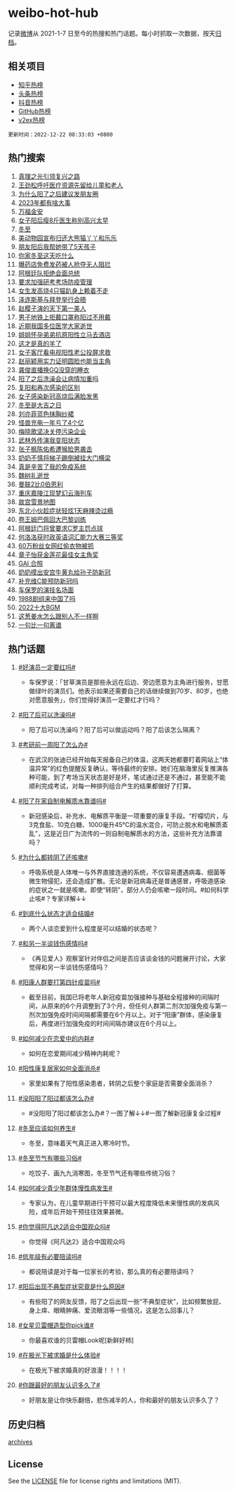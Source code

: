 # weibo-hot-hub

记录[微博](https://www.weibo.com)从 2021-1-7 日至今的热搜和热门话题。每小时抓取一次数据，按天[归档](archives)。

## 相关项目

- [知乎热榜](https://github.com/lonnyzhang423/zhihu-hot-hub)
- [头条热榜](https://github.com/lonnyzhang423/toutiao-hot-hub)
- [抖音热榜](https://github.com/lonnyzhang423/douyin-hot-hub)
- [GitHub热榜](https://github.com/lonnyzhang423/github-hot-hub)
- [v2ex热榜](https://github.com/lonnyzhang423/v2ex-hot-hub)


`更新时间：2022-12-22 08:33:03 +0800`

## 热门搜索

1. [真理之光引领复兴之路](https://m.weibo.cn/search?containerid=100103type%3D1%26t%3D10%26q%3D%23%E7%9C%9F%E7%90%86%E4%B9%8B%E5%85%89%E5%BC%95%E9%A2%86%E5%A4%8D%E5%85%B4%E4%B9%8B%E8%B7%AF%23&stream_entry_id=51&isnewpage=1&extparam=seat%3D1%26c_type%3D51%26pos%3D0%26filter_type%3Drealtimehot%26cate%3D10103%26dgr%3D0%26display_time%3D1671669182%26pre_seqid%3D1671669181988021196117&luicode=10000011&lfid=106003type%253D25%2526t%253D3%2526disable_hot%253D1%2526filter_type%253Drealtimehot)
1. [王劲松呼吁医疗资源先留给儿童和老人](https://m.weibo.cn/search?containerid=100103type%3D1%26t%3D10%26q%3D%23%E7%8E%8B%E5%8A%B2%E6%9D%BE%E5%91%BC%E5%90%81%E5%8C%BB%E7%96%97%E8%B5%84%E6%BA%90%E5%85%88%E7%95%99%E7%BB%99%E5%84%BF%E7%AB%A5%E5%92%8C%E8%80%81%E4%BA%BA%23&stream_entry_id=31&isnewpage=1&extparam=seat%3D1%26filter_type%3Drealtimehot%26pos%3D0%26band_rank%3D1%26q%3D%2523%25E7%258E%258B%25E5%258A%25B2%25E6%259D%25BE%25E5%2591%25BC%25E5%2590%2581%25E5%258C%25BB%25E7%2596%2597%25E8%25B5%2584%25E6%25BA%2590%25E5%2585%2588%25E7%2595%2599%25E7%25BB%2599%25E5%2584%25BF%25E7%25AB%25A5%25E5%2592%258C%25E8%2580%2581%25E4%25BA%25BA%2523%26dgr%3D0%26stream_entry_id%3D31%26c_type%3D31%26realpos%3D1%26cate%3D5001%26lcate%3D5001%26flag%3D1%26display_time%3D1671669182%26pre_seqid%3D1671669181988021196117&luicode=10000011&lfid=106003type%253D25%2526t%253D3%2526disable_hot%253D1%2526filter_type%253Drealtimehot)
1. [为什么阳了之后建议发朋友圈](https://m.weibo.cn/search?containerid=100103type%3D1%26t%3D10%26q%3D%23%E4%B8%BA%E4%BB%80%E4%B9%88%E9%98%B3%E4%BA%86%E4%B9%8B%E5%90%8E%E5%BB%BA%E8%AE%AE%E5%8F%91%E6%9C%8B%E5%8F%8B%E5%9C%88%23&stream_entry_id=31&isnewpage=1&extparam=seat%3D1%26filter_type%3Drealtimehot%26pos%3D1%26band_rank%3D2%26q%3D%2523%25E4%25B8%25BA%25E4%25BB%2580%25E4%25B9%2588%25E9%2598%25B3%25E4%25BA%2586%25E4%25B9%258B%25E5%2590%258E%25E5%25BB%25BA%25E8%25AE%25AE%25E5%258F%2591%25E6%259C%258B%25E5%258F%258B%25E5%259C%2588%2523%26dgr%3D0%26stream_entry_id%3D31%26c_type%3D31%26realpos%3D2%26cate%3D5001%26lcate%3D5001%26flag%3D1%26display_time%3D1671669182%26pre_seqid%3D1671669181988021196117&luicode=10000011&lfid=106003type%253D25%2526t%253D3%2526disable_hot%253D1%2526filter_type%253Drealtimehot)
1. [2023年都有啥大事](https://m.weibo.cn/search?containerid=100103type%3D1%26t%3D10%26q%3D%232023%E5%B9%B4%E9%83%BD%E6%9C%89%E5%95%A5%E5%A4%A7%E4%BA%8B%23&stream_entry_id=31&isnewpage=1&extparam=seat%3D1%26filter_type%3Drealtimehot%26pos%3D2%26band_rank%3D3%26q%3D%25232023%25E5%25B9%25B4%25E9%2583%25BD%25E6%259C%2589%25E5%2595%25A5%25E5%25A4%25A7%25E4%25BA%258B%2523%26dgr%3D0%26stream_entry_id%3D31%26c_type%3D31%26realpos%3D3%26cate%3D5001%26lcate%3D5001%26flag%3D0%26display_time%3D1671669182%26pre_seqid%3D1671669181988021196117&luicode=10000011&lfid=106003type%253D25%2526t%253D3%2526disable_hot%253D1%2526filter_type%253Drealtimehot)
1. [万福金安](https://m.weibo.cn/search?containerid=100103type%3D1%26t%3D10%26q%3D%23%E4%B8%87%E7%A6%8F%E9%87%91%E5%AE%89%23&stream_entry_id=31&isnewpage=1&extparam=seat%3D1%26topic_ad%3D1%26adid%3D175668%26filter_type%3Drealtimehot%26pos%3D3%26band_rank%3D4%26q%3D%2523%25E4%25B8%2587%25E7%25A6%258F%25E9%2587%2591%25E5%25AE%2589%2523%26dgr%3D0%26stream_entry_id%3D31%26c_type%3D31%26cate%3D5001%26lcate%3D5001%26display_time%3D1671669182%26pre_seqid%3D1671669181988021196117&luicode=10000011&lfid=106003type%253D25%2526t%253D3%2526disable_hot%253D1%2526filter_type%253Drealtimehot)
1. [女子阳后瘦8斤医生称别高兴太早](https://m.weibo.cn/search?containerid=100103type%3D1%26t%3D10%26q%3D%23%E5%A5%B3%E5%AD%90%E9%98%B3%E5%90%8E%E7%98%A68%E6%96%A4%E5%8C%BB%E7%94%9F%E7%A7%B0%E5%88%AB%E9%AB%98%E5%85%B4%E5%A4%AA%E6%97%A9%23&stream_entry_id=31&isnewpage=1&extparam=seat%3D1%26filter_type%3Drealtimehot%26pos%3D4%26band_rank%3D4%26q%3D%2523%25E5%25A5%25B3%25E5%25AD%2590%25E9%2598%25B3%25E5%2590%258E%25E7%2598%25A68%25E6%2596%25A4%25E5%258C%25BB%25E7%2594%259F%25E7%25A7%25B0%25E5%2588%25AB%25E9%25AB%2598%25E5%2585%25B4%25E5%25A4%25AA%25E6%2597%25A9%2523%26dgr%3D0%26stream_entry_id%3D31%26c_type%3D31%26realpos%3D4%26cate%3D5001%26lcate%3D5001%26flag%3D0%26display_time%3D1671669182%26pre_seqid%3D1671669181988021196117&luicode=10000011&lfid=106003type%253D25%2526t%253D3%2526disable_hot%253D1%2526filter_type%253Drealtimehot)
1. [冬至](https://m.weibo.cn/search?containerid=100103type%3D1%26t%3D10%26q%3D%E5%86%AC%E8%87%B3&stream_entry_id=31&isnewpage=1&extparam=seat%3D1%26filter_type%3Drealtimehot%26pos%3D5%26band_rank%3D5%26q%3D%25E5%2586%25AC%25E8%2587%25B3%26dgr%3D0%26stream_entry_id%3D31%26c_type%3D31%26realpos%3D5%26cate%3D5001%26lcate%3D5001%26flag%3D1%26display_time%3D1671669182%26pre_seqid%3D1671669181988021196117&luicode=10000011&lfid=106003type%253D25%2526t%253D3%2526disable_hot%253D1%2526filter_type%253Drealtimehot)
1. [美动物园宣布归还大熊猫丫丫和乐乐](https://m.weibo.cn/search?containerid=100103type%3D1%26t%3D10%26q%3D%23%E7%BE%8E%E5%8A%A8%E7%89%A9%E5%9B%AD%E5%AE%A3%E5%B8%83%E5%BD%92%E8%BF%98%E5%A4%A7%E7%86%8A%E7%8C%AB%E4%B8%AB%E4%B8%AB%E5%92%8C%E4%B9%90%E4%B9%90%23&stream_entry_id=31&isnewpage=1&extparam=seat%3D1%26filter_type%3Drealtimehot%26pos%3D6%26band_rank%3D6%26q%3D%2523%25E7%25BE%258E%25E5%258A%25A8%25E7%2589%25A9%25E5%259B%25AD%25E5%25AE%25A3%25E5%25B8%2583%25E5%25BD%2592%25E8%25BF%2598%25E5%25A4%25A7%25E7%2586%258A%25E7%258C%25AB%25E4%25B8%25AB%25E4%25B8%25AB%25E5%2592%258C%25E4%25B9%2590%25E4%25B9%2590%2523%26dgr%3D0%26stream_entry_id%3D31%26c_type%3D31%26realpos%3D6%26cate%3D5001%26lcate%3D5001%26flag%3D1%26display_time%3D1671669182%26pre_seqid%3D1671669181988021196117&luicode=10000011&lfid=106003type%253D25%2526t%253D3%2526disable_hot%253D1%2526filter_type%253Drealtimehot)
1. [朋友阳后我帮她带了5天孩子](https://m.weibo.cn/search?containerid=100103type%3D1%26t%3D10%26q%3D%23%E6%9C%8B%E5%8F%8B%E9%98%B3%E5%90%8E%E6%88%91%E5%B8%AE%E5%A5%B9%E5%B8%A6%E4%BA%865%E5%A4%A9%E5%AD%A9%E5%AD%90%23&stream_entry_id=31&isnewpage=1&extparam=seat%3D1%26filter_type%3Drealtimehot%26pos%3D7%26band_rank%3D7%26q%3D%2523%25E6%259C%258B%25E5%258F%258B%25E9%2598%25B3%25E5%2590%258E%25E6%2588%2591%25E5%25B8%25AE%25E5%25A5%25B9%25E5%25B8%25A6%25E4%25BA%25865%25E5%25A4%25A9%25E5%25AD%25A9%25E5%25AD%2590%2523%26dgr%3D0%26stream_entry_id%3D31%26c_type%3D31%26realpos%3D7%26cate%3D5001%26lcate%3D5001%26flag%3D1%26display_time%3D1671669182%26pre_seqid%3D1671669181988021196117&luicode=10000011&lfid=106003type%253D25%2526t%253D3%2526disable_hot%253D1%2526filter_type%253Drealtimehot)
1. [你家冬至这天吃什么](https://m.weibo.cn/search?containerid=100103type%3D1%26t%3D10%26q%3D%23%E4%BD%A0%E5%AE%B6%E5%86%AC%E8%87%B3%E8%BF%99%E5%A4%A9%E5%90%83%E4%BB%80%E4%B9%88%23&stream_entry_id=31&isnewpage=1&extparam=seat%3D1%26filter_type%3Drealtimehot%26pos%3D8%26band_rank%3D8%26q%3D%2523%25E4%25BD%25A0%25E5%25AE%25B6%25E5%2586%25AC%25E8%2587%25B3%25E8%25BF%2599%25E5%25A4%25A9%25E5%2590%2583%25E4%25BB%2580%25E4%25B9%2588%2523%26dgr%3D0%26stream_entry_id%3D31%26c_type%3D31%26realpos%3D8%26cate%3D5001%26lcate%3D5001%26flag%3D1%26display_time%3D1671669182%26pre_seqid%3D1671669181988021196117&luicode=10000011&lfid=106003type%253D25%2526t%253D3%2526disable_hot%253D1%2526filter_type%253Drealtimehot)
1. [曝药店免费发药被人抢夺无人阻拦](https://m.weibo.cn/search?containerid=100103type%3D1%26t%3D10%26q%3D%23%E6%9B%9D%E8%8D%AF%E5%BA%97%E5%85%8D%E8%B4%B9%E5%8F%91%E8%8D%AF%E8%A2%AB%E4%BA%BA%E6%8A%A2%E5%A4%BA%E6%97%A0%E4%BA%BA%E9%98%BB%E6%8B%A6%23&stream_entry_id=31&isnewpage=1&extparam=seat%3D1%26filter_type%3Drealtimehot%26pos%3D9%26band_rank%3D9%26q%3D%2523%25E6%259B%259D%25E8%258D%25AF%25E5%25BA%2597%25E5%2585%258D%25E8%25B4%25B9%25E5%258F%2591%25E8%258D%25AF%25E8%25A2%25AB%25E4%25BA%25BA%25E6%258A%25A2%25E5%25A4%25BA%25E6%2597%25A0%25E4%25BA%25BA%25E9%2598%25BB%25E6%258B%25A6%2523%26dgr%3D0%26stream_entry_id%3D31%26c_type%3D31%26realpos%3D9%26cate%3D5001%26lcate%3D5001%26flag%3D0%26display_time%3D1671669182%26pre_seqid%3D1671669181988021196117&luicode=10000011&lfid=106003type%253D25%2526t%253D3%2526disable_hot%253D1%2526filter_type%253Drealtimehot)
1. [阿根廷队拒绝会面总统](https://m.weibo.cn/search?containerid=100103type%3D1%26t%3D10%26q%3D%23%E9%98%BF%E6%A0%B9%E5%BB%B7%E9%98%9F%E6%8B%92%E7%BB%9D%E4%BC%9A%E9%9D%A2%E6%80%BB%E7%BB%9F%23&stream_entry_id=31&isnewpage=1&extparam=seat%3D1%26filter_type%3Drealtimehot%26pos%3D10%26band_rank%3D10%26q%3D%2523%25E9%2598%25BF%25E6%25A0%25B9%25E5%25BB%25B7%25E9%2598%259F%25E6%258B%2592%25E7%25BB%259D%25E4%25BC%259A%25E9%259D%25A2%25E6%2580%25BB%25E7%25BB%259F%2523%26dgr%3D0%26stream_entry_id%3D31%26c_type%3D31%26realpos%3D10%26cate%3D5001%26lcate%3D5001%26flag%3D0%26display_time%3D1671669182%26pre_seqid%3D1671669181988021196117&luicode=10000011&lfid=106003type%253D25%2526t%253D3%2526disable_hot%253D1%2526filter_type%253Drealtimehot)
1. [要求加强研考考场防疫管理](https://m.weibo.cn/search?containerid=100103type%3D1%26t%3D10%26q%3D%23%E8%A6%81%E6%B1%82%E5%8A%A0%E5%BC%BA%E7%A0%94%E8%80%83%E8%80%83%E5%9C%BA%E9%98%B2%E7%96%AB%E7%AE%A1%E7%90%86%23&stream_entry_id=31&isnewpage=1&extparam=seat%3D1%26filter_type%3Drealtimehot%26pos%3D11%26band_rank%3D11%26q%3D%2523%25E8%25A6%2581%25E6%25B1%2582%25E5%258A%25A0%25E5%25BC%25BA%25E7%25A0%2594%25E8%2580%2583%25E8%2580%2583%25E5%259C%25BA%25E9%2598%25B2%25E7%2596%25AB%25E7%25AE%25A1%25E7%2590%2586%2523%26dgr%3D0%26stream_entry_id%3D31%26c_type%3D31%26realpos%3D11%26cate%3D5001%26lcate%3D5001%26flag%3D1%26display_time%3D1671669182%26pre_seqid%3D1671669181988021196117&luicode=10000011&lfid=106003type%253D25%2526t%253D3%2526disable_hot%253D1%2526filter_type%253Drealtimehot)
1. [女生发高烧4只猫趴身上赖着不走](https://m.weibo.cn/search?containerid=100103type%3D1%26t%3D10%26q%3D%23%E5%A5%B3%E7%94%9F%E5%8F%91%E9%AB%98%E7%83%A74%E5%8F%AA%E7%8C%AB%E8%B6%B4%E8%BA%AB%E4%B8%8A%E8%B5%96%E7%9D%80%E4%B8%8D%E8%B5%B0%23&stream_entry_id=31&isnewpage=1&extparam=seat%3D1%26filter_type%3Drealtimehot%26pos%3D12%26band_rank%3D12%26q%3D%2523%25E5%25A5%25B3%25E7%2594%259F%25E5%258F%2591%25E9%25AB%2598%25E7%2583%25A74%25E5%258F%25AA%25E7%258C%25AB%25E8%25B6%25B4%25E8%25BA%25AB%25E4%25B8%258A%25E8%25B5%2596%25E7%259D%2580%25E4%25B8%258D%25E8%25B5%25B0%2523%26dgr%3D0%26stream_entry_id%3D31%26c_type%3D31%26realpos%3D12%26cate%3D5001%26lcate%3D5001%26flag%3D0%26display_time%3D1671669182%26pre_seqid%3D1671669181988021196117&luicode=10000011&lfid=106003type%253D25%2526t%253D3%2526disable_hot%253D1%2526filter_type%253Drealtimehot)
1. [泽连斯基与拜登举行会晤](https://m.weibo.cn/search?containerid=100103type%3D1%26t%3D10%26q%3D%23%E6%B3%BD%E8%BF%9E%E6%96%AF%E5%9F%BA%E4%B8%8E%E6%8B%9C%E7%99%BB%E4%B8%BE%E8%A1%8C%E4%BC%9A%E6%99%A4%23&stream_entry_id=31&isnewpage=1&extparam=seat%3D1%26filter_type%3Drealtimehot%26pos%3D13%26band_rank%3D13%26q%3D%2523%25E6%25B3%25BD%25E8%25BF%259E%25E6%2596%25AF%25E5%259F%25BA%25E4%25B8%258E%25E6%258B%259C%25E7%2599%25BB%25E4%25B8%25BE%25E8%25A1%258C%25E4%25BC%259A%25E6%2599%25A4%2523%26dgr%3D0%26stream_entry_id%3D31%26c_type%3D31%26realpos%3D13%26cate%3D5001%26lcate%3D5001%26flag%3D1%26display_time%3D1671669182%26pre_seqid%3D1671669181988021196117&luicode=10000011&lfid=106003type%253D25%2526t%253D3%2526disable_hot%253D1%2526filter_type%253Drealtimehot)
1. [赵樱子演的天下第一美人](https://m.weibo.cn/search?containerid=100103type%3D1%26t%3D10%26q%3D%23%E8%B5%B5%E6%A8%B1%E5%AD%90%E6%BC%94%E7%9A%84%E5%A4%A9%E4%B8%8B%E7%AC%AC%E4%B8%80%E7%BE%8E%E4%BA%BA%23&stream_entry_id=31&isnewpage=1&extparam=seat%3D1%26filter_type%3Drealtimehot%26pos%3D14%26band_rank%3D14%26q%3D%2523%25E8%25B5%25B5%25E6%25A8%25B1%25E5%25AD%2590%25E6%25BC%2594%25E7%259A%2584%25E5%25A4%25A9%25E4%25B8%258B%25E7%25AC%25AC%25E4%25B8%2580%25E7%25BE%258E%25E4%25BA%25BA%2523%26dgr%3D0%26stream_entry_id%3D31%26c_type%3D31%26realpos%3D14%26cate%3D5001%26lcate%3D5001%26flag%3D0%26display_time%3D1671669182%26pre_seqid%3D1671669181988021196117&luicode=10000011&lfid=106003type%253D25%2526t%253D3%2526disable_hot%253D1%2526filter_type%253Drealtimehot)
1. [男子地铁上拒戴口罩称阳过不用戴](https://m.weibo.cn/search?containerid=100103type%3D1%26t%3D10%26q%3D%23%E7%94%B7%E5%AD%90%E5%9C%B0%E9%93%81%E4%B8%8A%E6%8B%92%E6%88%B4%E5%8F%A3%E7%BD%A9%E7%A7%B0%E9%98%B3%E8%BF%87%E4%B8%8D%E7%94%A8%E6%88%B4%23&stream_entry_id=31&isnewpage=1&extparam=seat%3D1%26filter_type%3Drealtimehot%26pos%3D15%26band_rank%3D15%26q%3D%2523%25E7%2594%25B7%25E5%25AD%2590%25E5%259C%25B0%25E9%2593%2581%25E4%25B8%258A%25E6%258B%2592%25E6%2588%25B4%25E5%258F%25A3%25E7%25BD%25A9%25E7%25A7%25B0%25E9%2598%25B3%25E8%25BF%2587%25E4%25B8%258D%25E7%2594%25A8%25E6%2588%25B4%2523%26dgr%3D0%26stream_entry_id%3D31%26c_type%3D31%26realpos%3D15%26cate%3D5001%26lcate%3D5001%26flag%3D1%26display_time%3D1671669182%26pre_seqid%3D1671669181988021196117&luicode=10000011&lfid=106003type%253D25%2526t%253D3%2526disable_hot%253D1%2526filter_type%253Drealtimehot)
1. [近期我国多位医学大家逝世](https://m.weibo.cn/search?containerid=100103type%3D1%26t%3D10%26q%3D%23%E8%BF%91%E6%9C%9F%E6%88%91%E5%9B%BD%E5%A4%9A%E4%BD%8D%E5%8C%BB%E5%AD%A6%E5%A4%A7%E5%AE%B6%E9%80%9D%E4%B8%96%23&stream_entry_id=31&isnewpage=1&extparam=seat%3D1%26filter_type%3Drealtimehot%26pos%3D16%26band_rank%3D16%26q%3D%2523%25E8%25BF%2591%25E6%259C%259F%25E6%2588%2591%25E5%259B%25BD%25E5%25A4%259A%25E4%25BD%258D%25E5%258C%25BB%25E5%25AD%25A6%25E5%25A4%25A7%25E5%25AE%25B6%25E9%2580%259D%25E4%25B8%2596%2523%26dgr%3D0%26stream_entry_id%3D31%26c_type%3D31%26realpos%3D16%26cate%3D5001%26lcate%3D5001%26flag%3D0%26display_time%3D1671669182%26pre_seqid%3D1671669181988021196117&luicode=10000011&lfid=106003type%253D25%2526t%253D3%2526disable_hot%253D1%2526filter_type%253Drealtimehot)
1. [姐姐怀孕弟弟抗原阳性立马去酒店](https://m.weibo.cn/search?containerid=100103type%3D1%26t%3D10%26q%3D%23%E5%A7%90%E5%A7%90%E6%80%80%E5%AD%95%E5%BC%9F%E5%BC%9F%E6%8A%97%E5%8E%9F%E9%98%B3%E6%80%A7%E7%AB%8B%E9%A9%AC%E5%8E%BB%E9%85%92%E5%BA%97%23&stream_entry_id=31&isnewpage=1&extparam=seat%3D1%26filter_type%3Drealtimehot%26pos%3D17%26band_rank%3D17%26q%3D%2523%25E5%25A7%2590%25E5%25A7%2590%25E6%2580%2580%25E5%25AD%2595%25E5%25BC%259F%25E5%25BC%259F%25E6%258A%2597%25E5%258E%259F%25E9%2598%25B3%25E6%2580%25A7%25E7%25AB%258B%25E9%25A9%25AC%25E5%258E%25BB%25E9%2585%2592%25E5%25BA%2597%2523%26dgr%3D0%26stream_entry_id%3D31%26c_type%3D31%26realpos%3D17%26cate%3D5001%26lcate%3D5001%26flag%3D2%26display_time%3D1671669182%26pre_seqid%3D1671669181988021196117&luicode=10000011&lfid=106003type%253D25%2526t%253D3%2526disable_hot%253D1%2526filter_type%253Drealtimehot)
1. [这才是真的羊了](https://m.weibo.cn/search?containerid=100103type%3D1%26t%3D10%26q%3D%23%E8%BF%99%E6%89%8D%E6%98%AF%E7%9C%9F%E7%9A%84%E7%BE%8A%E4%BA%86%23&stream_entry_id=31&isnewpage=1&extparam=seat%3D1%26filter_type%3Drealtimehot%26pos%3D18%26band_rank%3D18%26q%3D%2523%25E8%25BF%2599%25E6%2589%258D%25E6%2598%25AF%25E7%259C%259F%25E7%259A%2584%25E7%25BE%258A%25E4%25BA%2586%2523%26dgr%3D0%26stream_entry_id%3D31%26c_type%3D31%26realpos%3D18%26cate%3D5001%26lcate%3D5001%26flag%3D2%26display_time%3D1671669182%26pre_seqid%3D1671669181988021196117&luicode=10000011&lfid=106003type%253D25%2526t%253D3%2526disable_hot%253D1%2526filter_type%253Drealtimehot)
1. [女子客厅看电视阳性老公投屏求救](https://m.weibo.cn/search?containerid=100103type%3D1%26t%3D10%26q%3D%23%E5%A5%B3%E5%AD%90%E5%AE%A2%E5%8E%85%E7%9C%8B%E7%94%B5%E8%A7%86%E9%98%B3%E6%80%A7%E8%80%81%E5%85%AC%E6%8A%95%E5%B1%8F%E6%B1%82%E6%95%91%23&stream_entry_id=31&isnewpage=1&extparam=seat%3D1%26filter_type%3Drealtimehot%26pos%3D19%26band_rank%3D19%26q%3D%2523%25E5%25A5%25B3%25E5%25AD%2590%25E5%25AE%25A2%25E5%258E%2585%25E7%259C%258B%25E7%2594%25B5%25E8%25A7%2586%25E9%2598%25B3%25E6%2580%25A7%25E8%2580%2581%25E5%2585%25AC%25E6%258A%2595%25E5%25B1%258F%25E6%25B1%2582%25E6%2595%2591%2523%26dgr%3D0%26stream_entry_id%3D31%26c_type%3D31%26realpos%3D19%26cate%3D5001%26lcate%3D5001%26flag%3D0%26display_time%3D1671669182%26pre_seqid%3D1671669181988021196117&luicode=10000011&lfid=106003type%253D25%2526t%253D3%2526disable_hot%253D1%2526filter_type%253Drealtimehot)
1. [赵丽颖用实力证明圆脸也能当主角](https://m.weibo.cn/search?containerid=100103type%3D1%26t%3D10%26q%3D%23%E8%B5%B5%E4%B8%BD%E9%A2%96%E7%94%A8%E5%AE%9E%E5%8A%9B%E8%AF%81%E6%98%8E%E5%9C%86%E8%84%B8%E4%B9%9F%E8%83%BD%E5%BD%93%E4%B8%BB%E8%A7%92%23&stream_entry_id=31&isnewpage=1&extparam=seat%3D1%26filter_type%3Drealtimehot%26pos%3D20%26band_rank%3D20%26q%3D%2523%25E8%25B5%25B5%25E4%25B8%25BD%25E9%25A2%2596%25E7%2594%25A8%25E5%25AE%259E%25E5%258A%259B%25E8%25AF%2581%25E6%2598%258E%25E5%259C%2586%25E8%2584%25B8%25E4%25B9%259F%25E8%2583%25BD%25E5%25BD%2593%25E4%25B8%25BB%25E8%25A7%2592%2523%26dgr%3D0%26stream_entry_id%3D31%26c_type%3D31%26realpos%3D20%26cate%3D5001%26lcate%3D5001%26flag%3D0%26display_time%3D1671669182%26pre_seqid%3D1671669181988021196117&luicode=10000011&lfid=106003type%253D25%2526t%253D3%2526disable_hot%253D1%2526filter_type%253Drealtimehot)
1. [龚俊直播换GQ没穿的睡衣](https://m.weibo.cn/search?containerid=100103type%3D1%26t%3D10%26q%3D%23%E9%BE%9A%E4%BF%8A%E7%9B%B4%E6%92%AD%E6%8D%A2GQ%E6%B2%A1%E7%A9%BF%E7%9A%84%E7%9D%A1%E8%A1%A3%23&stream_entry_id=31&isnewpage=1&extparam=seat%3D1%26filter_type%3Drealtimehot%26pos%3D21%26band_rank%3D21%26q%3D%2523%25E9%25BE%259A%25E4%25BF%258A%25E7%259B%25B4%25E6%2592%25AD%25E6%258D%25A2GQ%25E6%25B2%25A1%25E7%25A9%25BF%25E7%259A%2584%25E7%259D%25A1%25E8%25A1%25A3%2523%26dgr%3D0%26stream_entry_id%3D31%26c_type%3D31%26realpos%3D21%26cate%3D5001%26lcate%3D5001%26flag%3D0%26display_time%3D1671669182%26pre_seqid%3D1671669181988021196117&luicode=10000011&lfid=106003type%253D25%2526t%253D3%2526disable_hot%253D1%2526filter_type%253Drealtimehot)
1. [阳了之后洗澡会让病情加重吗](https://m.weibo.cn/search?containerid=100103type%3D1%26t%3D10%26q%3D%23%E9%98%B3%E4%BA%86%E4%B9%8B%E5%90%8E%E6%B4%97%E6%BE%A1%E4%BC%9A%E8%AE%A9%E7%97%85%E6%83%85%E5%8A%A0%E9%87%8D%E5%90%97%23&stream_entry_id=31&isnewpage=1&extparam=seat%3D1%26filter_type%3Drealtimehot%26pos%3D22%26band_rank%3D22%26q%3D%2523%25E9%2598%25B3%25E4%25BA%2586%25E4%25B9%258B%25E5%2590%258E%25E6%25B4%2597%25E6%25BE%25A1%25E4%25BC%259A%25E8%25AE%25A9%25E7%2597%2585%25E6%2583%2585%25E5%258A%25A0%25E9%2587%258D%25E5%2590%2597%2523%26dgr%3D0%26stream_entry_id%3D31%26c_type%3D31%26realpos%3D22%26cate%3D5001%26lcate%3D5001%26flag%3D0%26display_time%3D1671669182%26pre_seqid%3D1671669181988021196117&luicode=10000011&lfid=106003type%253D25%2526t%253D3%2526disable_hot%253D1%2526filter_type%253Drealtimehot)
1. [复阳和再次感染的区别](https://m.weibo.cn/search?containerid=100103type%3D1%26t%3D10%26q%3D%23%E5%A4%8D%E9%98%B3%E5%92%8C%E5%86%8D%E6%AC%A1%E6%84%9F%E6%9F%93%E7%9A%84%E5%8C%BA%E5%88%AB%23&stream_entry_id=31&isnewpage=1&extparam=seat%3D1%26filter_type%3Drealtimehot%26pos%3D23%26band_rank%3D23%26q%3D%2523%25E5%25A4%258D%25E9%2598%25B3%25E5%2592%258C%25E5%2586%258D%25E6%25AC%25A1%25E6%2584%259F%25E6%259F%2593%25E7%259A%2584%25E5%258C%25BA%25E5%2588%25AB%2523%26dgr%3D0%26stream_entry_id%3D31%26c_type%3D31%26realpos%3D23%26cate%3D5001%26lcate%3D5001%26flag%3D0%26display_time%3D1671669182%26pre_seqid%3D1671669181988021196117&luicode=10000011&lfid=106003type%253D25%2526t%253D3%2526disable_hot%253D1%2526filter_type%253Drealtimehot)
1. [女子感染新冠高烧后满脸发黑](https://m.weibo.cn/search?containerid=100103type%3D1%26t%3D10%26q%3D%23%E5%A5%B3%E5%AD%90%E6%84%9F%E6%9F%93%E6%96%B0%E5%86%A0%E9%AB%98%E7%83%A7%E5%90%8E%E6%BB%A1%E8%84%B8%E5%8F%91%E9%BB%91%23&stream_entry_id=31&isnewpage=1&extparam=seat%3D1%26filter_type%3Drealtimehot%26pos%3D24%26band_rank%3D24%26q%3D%2523%25E5%25A5%25B3%25E5%25AD%2590%25E6%2584%259F%25E6%259F%2593%25E6%2596%25B0%25E5%2586%25A0%25E9%25AB%2598%25E7%2583%25A7%25E5%2590%258E%25E6%25BB%25A1%25E8%2584%25B8%25E5%258F%2591%25E9%25BB%2591%2523%26dgr%3D0%26stream_entry_id%3D31%26c_type%3D31%26realpos%3D24%26cate%3D5001%26lcate%3D5001%26flag%3D2%26display_time%3D1671669182%26pre_seqid%3D1671669181988021196117&luicode=10000011&lfid=106003type%253D25%2526t%253D3%2526disable_hot%253D1%2526filter_type%253Drealtimehot)
1. [冬至是大吉之日](https://m.weibo.cn/search?containerid=100103type%3D1%26t%3D10%26q%3D%23%E5%86%AC%E8%87%B3%E6%98%AF%E5%A4%A7%E5%90%89%E4%B9%8B%E6%97%A5%23&stream_entry_id=31&isnewpage=1&extparam=seat%3D1%26filter_type%3Drealtimehot%26pos%3D25%26band_rank%3D25%26q%3D%2523%25E5%2586%25AC%25E8%2587%25B3%25E6%2598%25AF%25E5%25A4%25A7%25E5%2590%2589%25E4%25B9%258B%25E6%2597%25A5%2523%26dgr%3D0%26stream_entry_id%3D31%26c_type%3D31%26realpos%3D25%26cate%3D5001%26lcate%3D5001%26flag%3D1%26display_time%3D1671669182%26pre_seqid%3D1671669181988021196117&luicode=10000011&lfid=106003type%253D25%2526t%253D3%2526disable_hot%253D1%2526filter_type%253Drealtimehot)
1. [刘亦菲蓝色抹胸纱裙](https://m.weibo.cn/search?containerid=100103type%3D1%26t%3D10%26q%3D%23%E5%88%98%E4%BA%A6%E8%8F%B2%E8%93%9D%E8%89%B2%E6%8A%B9%E8%83%B8%E7%BA%B1%E8%A3%99%23&stream_entry_id=31&isnewpage=1&extparam=seat%3D1%26filter_type%3Drealtimehot%26pos%3D26%26band_rank%3D26%26q%3D%2523%25E5%2588%2598%25E4%25BA%25A6%25E8%258F%25B2%25E8%2593%259D%25E8%2589%25B2%25E6%258A%25B9%25E8%2583%25B8%25E7%25BA%25B1%25E8%25A3%2599%2523%26dgr%3D0%26stream_entry_id%3D31%26c_type%3D31%26realpos%3D26%26cate%3D5001%26lcate%3D5001%26flag%3D0%26display_time%3D1671669182%26pre_seqid%3D1671669181988021196117&luicode=10000011&lfid=106003type%253D25%2526t%253D3%2526disable_hot%253D1%2526filter_type%253Drealtimehot)
1. [怪兽充电一年亏了4个亿](https://m.weibo.cn/search?containerid=100103type%3D1%26t%3D10%26q%3D%23%E6%80%AA%E5%85%BD%E5%85%85%E7%94%B5%E4%B8%80%E5%B9%B4%E4%BA%8F%E4%BA%864%E4%B8%AA%E4%BA%BF%23&stream_entry_id=31&isnewpage=1&extparam=seat%3D1%26filter_type%3Drealtimehot%26pos%3D27%26band_rank%3D27%26q%3D%2523%25E6%2580%25AA%25E5%2585%25BD%25E5%2585%2585%25E7%2594%25B5%25E4%25B8%2580%25E5%25B9%25B4%25E4%25BA%258F%25E4%25BA%25864%25E4%25B8%25AA%25E4%25BA%25BF%2523%26dgr%3D0%26stream_entry_id%3D31%26c_type%3D31%26realpos%3D27%26cate%3D5001%26lcate%3D5001%26flag%3D0%26display_time%3D1671669182%26pre_seqid%3D1671669181988021196117&luicode=10000011&lfid=106003type%253D25%2526t%253D3%2526disable_hot%253D1%2526filter_type%253Drealtimehot)
1. [梅晓歌坚决关停污染企业](https://m.weibo.cn/search?containerid=100103type%3D1%26t%3D10%26q%3D%23%E6%A2%85%E6%99%93%E6%AD%8C%E5%9D%9A%E5%86%B3%E5%85%B3%E5%81%9C%E6%B1%A1%E6%9F%93%E4%BC%81%E4%B8%9A%23&stream_entry_id=31&isnewpage=1&extparam=seat%3D1%26filter_type%3Drealtimehot%26pos%3D28%26band_rank%3D28%26q%3D%2523%25E6%25A2%2585%25E6%2599%2593%25E6%25AD%258C%25E5%259D%259A%25E5%2586%25B3%25E5%2585%25B3%25E5%2581%259C%25E6%25B1%25A1%25E6%259F%2593%25E4%25BC%2581%25E4%25B8%259A%2523%26dgr%3D0%26stream_entry_id%3D31%26c_type%3D31%26realpos%3D28%26cate%3D5001%26lcate%3D5001%26flag%3D1%26display_time%3D1671669182%26pre_seqid%3D1671669181988021196117&luicode=10000011&lfid=106003type%253D25%2526t%253D3%2526disable_hot%253D1%2526filter_type%253Drealtimehot)
1. [武林外传演我变阳状态](https://m.weibo.cn/search?containerid=100103type%3D1%26t%3D10%26q%3D%23%E6%AD%A6%E6%9E%97%E5%A4%96%E4%BC%A0%E6%BC%94%E6%88%91%E5%8F%98%E9%98%B3%E7%8A%B6%E6%80%81%23&stream_entry_id=31&isnewpage=1&extparam=seat%3D1%26filter_type%3Drealtimehot%26pos%3D29%26band_rank%3D29%26q%3D%2523%25E6%25AD%25A6%25E6%259E%2597%25E5%25A4%2596%25E4%25BC%25A0%25E6%25BC%2594%25E6%2588%2591%25E5%258F%2598%25E9%2598%25B3%25E7%258A%25B6%25E6%2580%2581%2523%26dgr%3D0%26stream_entry_id%3D31%26c_type%3D31%26realpos%3D29%26cate%3D5001%26lcate%3D5001%26flag%3D0%26display_time%3D1671669182%26pre_seqid%3D1671669181988021196117&luicode=10000011&lfid=106003type%253D25%2526t%253D3%2526disable_hot%253D1%2526filter_type%253Drealtimehot)
1. [张子枫陈佑希遭猴脸男袭击](https://m.weibo.cn/search?containerid=100103type%3D1%26t%3D10%26q%3D%23%E5%BC%A0%E5%AD%90%E6%9E%AB%E9%99%88%E4%BD%91%E5%B8%8C%E9%81%AD%E7%8C%B4%E8%84%B8%E7%94%B7%E8%A2%AD%E5%87%BB%23&stream_entry_id=31&isnewpage=1&extparam=seat%3D1%26filter_type%3Drealtimehot%26pos%3D30%26band_rank%3D30%26q%3D%2523%25E5%25BC%25A0%25E5%25AD%2590%25E6%259E%25AB%25E9%2599%2588%25E4%25BD%2591%25E5%25B8%258C%25E9%2581%25AD%25E7%258C%25B4%25E8%2584%25B8%25E7%2594%25B7%25E8%25A2%25AD%25E5%2587%25BB%2523%26dgr%3D0%26stream_entry_id%3D31%26c_type%3D31%26realpos%3D30%26cate%3D5001%26lcate%3D5001%26flag%3D0%26display_time%3D1671669182%26pre_seqid%3D1671669181988021196117&luicode=10000011&lfid=106003type%253D25%2526t%253D3%2526disable_hot%253D1%2526filter_type%253Drealtimehot)
1. [奶奶不慎将梯子踢倒被挂大门横梁](https://m.weibo.cn/search?containerid=100103type%3D1%26t%3D10%26q%3D%23%E5%A5%B6%E5%A5%B6%E4%B8%8D%E6%85%8E%E5%B0%86%E6%A2%AF%E5%AD%90%E8%B8%A2%E5%80%92%E8%A2%AB%E6%8C%82%E5%A4%A7%E9%97%A8%E6%A8%AA%E6%A2%81%23&stream_entry_id=31&isnewpage=1&extparam=seat%3D1%26filter_type%3Drealtimehot%26pos%3D31%26band_rank%3D31%26q%3D%2523%25E5%25A5%25B6%25E5%25A5%25B6%25E4%25B8%258D%25E6%2585%258E%25E5%25B0%2586%25E6%25A2%25AF%25E5%25AD%2590%25E8%25B8%25A2%25E5%2580%2592%25E8%25A2%25AB%25E6%258C%2582%25E5%25A4%25A7%25E9%2597%25A8%25E6%25A8%25AA%25E6%25A2%2581%2523%26dgr%3D0%26stream_entry_id%3D31%26c_type%3D31%26realpos%3D31%26cate%3D5001%26lcate%3D5001%26flag%3D1%26display_time%3D1671669182%26pre_seqid%3D1671669181988021196117&luicode=10000011&lfid=106003type%253D25%2526t%253D3%2526disable_hot%253D1%2526filter_type%253Drealtimehot)
1. [真是辛苦了我的免疫系统](https://m.weibo.cn/search?containerid=100103type%3D1%26t%3D10%26q%3D%23%E7%9C%9F%E6%98%AF%E8%BE%9B%E8%8B%A6%E4%BA%86%E6%88%91%E7%9A%84%E5%85%8D%E7%96%AB%E7%B3%BB%E7%BB%9F%23&stream_entry_id=31&isnewpage=1&extparam=seat%3D1%26filter_type%3Drealtimehot%26pos%3D32%26band_rank%3D32%26q%3D%2523%25E7%259C%259F%25E6%2598%25AF%25E8%25BE%259B%25E8%258B%25A6%25E4%25BA%2586%25E6%2588%2591%25E7%259A%2584%25E5%2585%258D%25E7%2596%25AB%25E7%25B3%25BB%25E7%25BB%259F%2523%26dgr%3D0%26stream_entry_id%3D31%26c_type%3D31%26realpos%3D32%26cate%3D5001%26lcate%3D5001%26flag%3D1%26display_time%3D1671669182%26pre_seqid%3D1671669181988021196117&luicode=10000011&lfid=106003type%253D25%2526t%253D3%2526disable_hot%253D1%2526filter_type%253Drealtimehot)
1. [魏树礼逝世](https://m.weibo.cn/search?containerid=100103type%3D1%26t%3D10%26q%3D%23%E9%AD%8F%E6%A0%91%E7%A4%BC%E9%80%9D%E4%B8%96%23&stream_entry_id=31&isnewpage=1&extparam=seat%3D1%26filter_type%3Drealtimehot%26pos%3D33%26band_rank%3D33%26q%3D%2523%25E9%25AD%258F%25E6%25A0%2591%25E7%25A4%25BC%25E9%2580%259D%25E4%25B8%2596%2523%26dgr%3D0%26stream_entry_id%3D31%26c_type%3D31%26realpos%3D33%26cate%3D5001%26lcate%3D5001%26flag%3D0%26display_time%3D1671669182%26pre_seqid%3D1671669181988021196117&luicode=10000011&lfid=106003type%253D25%2526t%253D3%2526disable_hot%253D1%2526filter_type%253Drealtimehot)
1. [曼联2比0伯恩利](https://m.weibo.cn/search?containerid=100103type%3D1%26t%3D10%26q%3D%23%E6%9B%BC%E8%81%942%E6%AF%940%E4%BC%AF%E6%81%A9%E5%88%A9%23&stream_entry_id=31&isnewpage=1&extparam=seat%3D1%26filter_type%3Drealtimehot%26pos%3D34%26band_rank%3D34%26q%3D%2523%25E6%259B%25BC%25E8%2581%25942%25E6%25AF%25940%25E4%25BC%25AF%25E6%2581%25A9%25E5%2588%25A9%2523%26dgr%3D0%26stream_entry_id%3D31%26c_type%3D31%26realpos%3D34%26cate%3D5001%26lcate%3D5001%26flag%3D1%26display_time%3D1671669182%26pre_seqid%3D1671669181988021196117&luicode=10000011&lfid=106003type%253D25%2526t%253D3%2526disable_hot%253D1%2526filter_type%253Drealtimehot)
1. [重庆嘉陵江现梦幻云海列车](https://m.weibo.cn/search?containerid=100103type%3D1%26t%3D10%26q%3D%23%E9%87%8D%E5%BA%86%E5%98%89%E9%99%B5%E6%B1%9F%E7%8E%B0%E6%A2%A6%E5%B9%BB%E4%BA%91%E6%B5%B7%E5%88%97%E8%BD%A6%23&stream_entry_id=31&isnewpage=1&extparam=seat%3D1%26filter_type%3Drealtimehot%26pos%3D35%26band_rank%3D35%26q%3D%2523%25E9%2587%258D%25E5%25BA%2586%25E5%2598%2589%25E9%2599%25B5%25E6%25B1%259F%25E7%258E%25B0%25E6%25A2%25A6%25E5%25B9%25BB%25E4%25BA%2591%25E6%25B5%25B7%25E5%2588%2597%25E8%25BD%25A6%2523%26dgr%3D0%26stream_entry_id%3D31%26c_type%3D31%26realpos%3D35%26cate%3D5001%26lcate%3D5001%26flag%3D1%26display_time%3D1671669182%26pre_seqid%3D1671669181988021196117&luicode=10000011&lfid=106003type%253D25%2526t%253D3%2526disable_hot%253D1%2526filter_type%253Drealtimehot)
1. [故宫雪景地图](https://m.weibo.cn/search?containerid=100103type%3D1%26t%3D10%26q%3D%23%E6%95%85%E5%AE%AB%E9%9B%AA%E6%99%AF%E5%9C%B0%E5%9B%BE%23&stream_entry_id=31&isnewpage=1&extparam=seat%3D1%26filter_type%3Drealtimehot%26pos%3D36%26band_rank%3D36%26q%3D%2523%25E6%2595%2585%25E5%25AE%25AB%25E9%259B%25AA%25E6%2599%25AF%25E5%259C%25B0%25E5%259B%25BE%2523%26dgr%3D0%26stream_entry_id%3D31%26c_type%3D31%26realpos%3D36%26cate%3D5001%26lcate%3D5001%26flag%3D1%26display_time%3D1671669182%26pre_seqid%3D1671669181988021196117&luicode=10000011&lfid=106003type%253D25%2526t%253D3%2526disable_hot%253D1%2526filter_type%253Drealtimehot)
1. [东北小伙趁症状轻炫1天麻辣烫过瘾](https://m.weibo.cn/search?containerid=100103type%3D1%26t%3D10%26q%3D%23%E4%B8%9C%E5%8C%97%E5%B0%8F%E4%BC%99%E8%B6%81%E7%97%87%E7%8A%B6%E8%BD%BB%E7%82%AB1%E5%A4%A9%E9%BA%BB%E8%BE%A3%E7%83%AB%E8%BF%87%E7%98%BE%23&stream_entry_id=31&isnewpage=1&extparam=seat%3D1%26filter_type%3Drealtimehot%26pos%3D37%26band_rank%3D37%26q%3D%2523%25E4%25B8%259C%25E5%258C%2597%25E5%25B0%258F%25E4%25BC%2599%25E8%25B6%2581%25E7%2597%2587%25E7%258A%25B6%25E8%25BD%25BB%25E7%2582%25AB1%25E5%25A4%25A9%25E9%25BA%25BB%25E8%25BE%25A3%25E7%2583%25AB%25E8%25BF%2587%25E7%2598%25BE%2523%26dgr%3D0%26stream_entry_id%3D31%26c_type%3D31%26realpos%3D37%26cate%3D5001%26lcate%3D5001%26flag%3D0%26display_time%3D1671669182%26pre_seqid%3D1671669181988021196117&luicode=10000011&lfid=106003type%253D25%2526t%253D3%2526disable_hot%253D1%2526filter_type%253Drealtimehot)
1. [卷王姆巴佩回大巴黎训练](https://m.weibo.cn/search?containerid=100103type%3D1%26t%3D10%26q%3D%23%E5%8D%B7%E7%8E%8B%E5%A7%86%E5%B7%B4%E4%BD%A9%E5%9B%9E%E5%A4%A7%E5%B7%B4%E9%BB%8E%E8%AE%AD%E7%BB%83%23&stream_entry_id=31&isnewpage=1&extparam=seat%3D1%26filter_type%3Drealtimehot%26pos%3D38%26band_rank%3D38%26q%3D%2523%25E5%258D%25B7%25E7%258E%258B%25E5%25A7%2586%25E5%25B7%25B4%25E4%25BD%25A9%25E5%259B%259E%25E5%25A4%25A7%25E5%25B7%25B4%25E9%25BB%258E%25E8%25AE%25AD%25E7%25BB%2583%2523%26dgr%3D0%26stream_entry_id%3D31%26c_type%3D31%26realpos%3D38%26cate%3D5001%26lcate%3D5001%26flag%3D0%26display_time%3D1671669182%26pre_seqid%3D1671669181988021196117&luicode=10000011&lfid=106003type%253D25%2526t%253D3%2526disable_hot%253D1%2526filter_type%253Drealtimehot)
1. [阿根廷门将曾要求C罗主罚点球](https://m.weibo.cn/search?containerid=100103type%3D1%26t%3D10%26q%3D%23%E9%98%BF%E6%A0%B9%E5%BB%B7%E9%97%A8%E5%B0%86%E6%9B%BE%E8%A6%81%E6%B1%82C%E7%BD%97%E4%B8%BB%E7%BD%9A%E7%82%B9%E7%90%83%23&stream_entry_id=31&isnewpage=1&extparam=seat%3D1%26filter_type%3Drealtimehot%26pos%3D39%26band_rank%3D39%26q%3D%2523%25E9%2598%25BF%25E6%25A0%25B9%25E5%25BB%25B7%25E9%2597%25A8%25E5%25B0%2586%25E6%259B%25BE%25E8%25A6%2581%25E6%25B1%2582C%25E7%25BD%2597%25E4%25B8%25BB%25E7%25BD%259A%25E7%2582%25B9%25E7%2590%2583%2523%26dgr%3D0%26stream_entry_id%3D31%26c_type%3D31%26realpos%3D39%26cate%3D5001%26lcate%3D5001%26flag%3D0%26display_time%3D1671669182%26pre_seqid%3D1671669181988021196117&luicode=10000011&lfid=106003type%253D25%2526t%253D3%2526disable_hot%253D1%2526filter_type%253Drealtimehot)
1. [何洛洛获时政英语词汇能力大赛三等奖](https://m.weibo.cn/search?containerid=100103type%3D1%26t%3D10%26q%3D%23%E4%BD%95%E6%B4%9B%E6%B4%9B%E8%8E%B7%E6%97%B6%E6%94%BF%E8%8B%B1%E8%AF%AD%E8%AF%8D%E6%B1%87%E8%83%BD%E5%8A%9B%E5%A4%A7%E8%B5%9B%E4%B8%89%E7%AD%89%E5%A5%96%23&stream_entry_id=31&isnewpage=1&extparam=seat%3D1%26filter_type%3Drealtimehot%26pos%3D40%26band_rank%3D40%26q%3D%2523%25E4%25BD%2595%25E6%25B4%259B%25E6%25B4%259B%25E8%258E%25B7%25E6%2597%25B6%25E6%2594%25BF%25E8%258B%25B1%25E8%25AF%25AD%25E8%25AF%258D%25E6%25B1%2587%25E8%2583%25BD%25E5%258A%259B%25E5%25A4%25A7%25E8%25B5%259B%25E4%25B8%2589%25E7%25AD%2589%25E5%25A5%2596%2523%26dgr%3D0%26stream_entry_id%3D31%26c_type%3D31%26realpos%3D40%26cate%3D5001%26lcate%3D5001%26flag%3D0%26display_time%3D1671669182%26pre_seqid%3D1671669181988021196117&luicode=10000011&lfid=106003type%253D25%2526t%253D3%2526disable_hot%253D1%2526filter_type%253Drealtimehot)
1. [60万粉丝女网红偷衣物被抓](https://m.weibo.cn/search?containerid=100103type%3D1%26t%3D10%26q%3D%2360%E4%B8%87%E7%B2%89%E4%B8%9D%E5%A5%B3%E7%BD%91%E7%BA%A2%E5%81%B7%E8%A1%A3%E7%89%A9%E8%A2%AB%E6%8A%93%23&stream_entry_id=31&isnewpage=1&extparam=seat%3D1%26filter_type%3Drealtimehot%26pos%3D41%26band_rank%3D41%26q%3D%252360%25E4%25B8%2587%25E7%25B2%2589%25E4%25B8%259D%25E5%25A5%25B3%25E7%25BD%2591%25E7%25BA%25A2%25E5%2581%25B7%25E8%25A1%25A3%25E7%2589%25A9%25E8%25A2%25AB%25E6%258A%2593%2523%26dgr%3D0%26stream_entry_id%3D31%26c_type%3D31%26realpos%3D41%26cate%3D5001%26lcate%3D5001%26flag%3D0%26display_time%3D1671669182%26pre_seqid%3D1671669181988021196117&luicode=10000011&lfid=106003type%253D25%2526t%253D3%2526disable_hot%253D1%2526filter_type%253Drealtimehot)
1. [章子怡获金莲花最佳女主角奖](https://m.weibo.cn/search?containerid=100103type%3D1%26t%3D10%26q%3D%23%E7%AB%A0%E5%AD%90%E6%80%A1%E8%8E%B7%E9%87%91%E8%8E%B2%E8%8A%B1%E6%9C%80%E4%BD%B3%E5%A5%B3%E4%B8%BB%E8%A7%92%E5%A5%96%23&stream_entry_id=31&isnewpage=1&extparam=seat%3D1%26filter_type%3Drealtimehot%26pos%3D42%26band_rank%3D42%26q%3D%2523%25E7%25AB%25A0%25E5%25AD%2590%25E6%2580%25A1%25E8%258E%25B7%25E9%2587%2591%25E8%258E%25B2%25E8%258A%25B1%25E6%259C%2580%25E4%25BD%25B3%25E5%25A5%25B3%25E4%25B8%25BB%25E8%25A7%2592%25E5%25A5%2596%2523%26dgr%3D0%26stream_entry_id%3D31%26c_type%3D31%26realpos%3D42%26cate%3D5001%26lcate%3D5001%26flag%3D0%26display_time%3D1671669182%26pre_seqid%3D1671669181988021196117&luicode=10000011&lfid=106003type%253D25%2526t%253D3%2526disable_hot%253D1%2526filter_type%253Drealtimehot)
1. [GAI 合照](https://m.weibo.cn/search?containerid=100103type%3D1%26t%3D10%26q%3DGAI+%E5%90%88%E7%85%A7&stream_entry_id=31&isnewpage=1&extparam=seat%3D1%26filter_type%3Drealtimehot%26pos%3D43%26band_rank%3D43%26q%3DGAI%2520%25E5%2590%2588%25E7%2585%25A7%26dgr%3D0%26stream_entry_id%3D31%26c_type%3D31%26realpos%3D43%26cate%3D5001%26lcate%3D5001%26flag%3D0%26display_time%3D1671669182%26pre_seqid%3D1671669181988021196117&luicode=10000011&lfid=106003type%253D25%2526t%253D3%2526disable_hot%253D1%2526filter_type%253Drealtimehot)
1. [奶奶摸出安宫牛黄丸给孙子防新冠](https://m.weibo.cn/search?containerid=100103type%3D1%26t%3D10%26q%3D%23%E5%A5%B6%E5%A5%B6%E6%91%B8%E5%87%BA%E5%AE%89%E5%AE%AB%E7%89%9B%E9%BB%84%E4%B8%B8%E7%BB%99%E5%AD%99%E5%AD%90%E9%98%B2%E6%96%B0%E5%86%A0%23&stream_entry_id=31&isnewpage=1&extparam=seat%3D1%26filter_type%3Drealtimehot%26pos%3D44%26band_rank%3D44%26q%3D%2523%25E5%25A5%25B6%25E5%25A5%25B6%25E6%2591%25B8%25E5%2587%25BA%25E5%25AE%2589%25E5%25AE%25AB%25E7%2589%259B%25E9%25BB%2584%25E4%25B8%25B8%25E7%25BB%2599%25E5%25AD%2599%25E5%25AD%2590%25E9%2598%25B2%25E6%2596%25B0%25E5%2586%25A0%2523%26dgr%3D0%26stream_entry_id%3D31%26c_type%3D31%26realpos%3D44%26cate%3D5001%26lcate%3D5001%26flag%3D0%26display_time%3D1671669182%26pre_seqid%3D1671669181988021196117&luicode=10000011&lfid=106003type%253D25%2526t%253D3%2526disable_hot%253D1%2526filter_type%253Drealtimehot)
1. [补充维C能预防新冠吗](https://m.weibo.cn/search?containerid=100103type%3D1%26t%3D10%26q%3D%23%E8%A1%A5%E5%85%85%E7%BB%B4C%E8%83%BD%E9%A2%84%E9%98%B2%E6%96%B0%E5%86%A0%E5%90%97%23&stream_entry_id=31&isnewpage=1&extparam=seat%3D1%26filter_type%3Drealtimehot%26pos%3D45%26band_rank%3D45%26q%3D%2523%25E8%25A1%25A5%25E5%2585%2585%25E7%25BB%25B4C%25E8%2583%25BD%25E9%25A2%2584%25E9%2598%25B2%25E6%2596%25B0%25E5%2586%25A0%25E5%2590%2597%2523%26dgr%3D0%26stream_entry_id%3D31%26c_type%3D31%26realpos%3D45%26cate%3D5001%26lcate%3D5001%26flag%3D0%26display_time%3D1671669182%26pre_seqid%3D1671669181988021196117&luicode=10000011&lfid=106003type%253D25%2526t%253D3%2526disable_hot%253D1%2526filter_type%253Drealtimehot)
1. [车保罗的演技名场面](https://m.weibo.cn/search?containerid=100103type%3D1%26t%3D10%26q%3D%23%E8%BD%A6%E4%BF%9D%E7%BD%97%E7%9A%84%E6%BC%94%E6%8A%80%E5%90%8D%E5%9C%BA%E9%9D%A2%23&stream_entry_id=31&isnewpage=1&extparam=seat%3D1%26filter_type%3Drealtimehot%26pos%3D46%26band_rank%3D46%26q%3D%2523%25E8%25BD%25A6%25E4%25BF%259D%25E7%25BD%2597%25E7%259A%2584%25E6%25BC%2594%25E6%258A%2580%25E5%2590%258D%25E5%259C%25BA%25E9%259D%25A2%2523%26dgr%3D0%26stream_entry_id%3D31%26c_type%3D31%26realpos%3D46%26cate%3D5001%26lcate%3D5001%26flag%3D1%26display_time%3D1671669182%26pre_seqid%3D1671669181988021196117&luicode=10000011&lfid=106003type%253D25%2526t%253D3%2526disable_hot%253D1%2526filter_type%253Drealtimehot)
1. [1988剧组来中国了吗](https://m.weibo.cn/search?containerid=100103type%3D1%26t%3D10%26q%3D%231988%E5%89%A7%E7%BB%84%E6%9D%A5%E4%B8%AD%E5%9B%BD%E4%BA%86%E5%90%97%23&stream_entry_id=31&isnewpage=1&extparam=seat%3D1%26filter_type%3Drealtimehot%26pos%3D47%26band_rank%3D47%26q%3D%25231988%25E5%2589%25A7%25E7%25BB%2584%25E6%259D%25A5%25E4%25B8%25AD%25E5%259B%25BD%25E4%25BA%2586%25E5%2590%2597%2523%26dgr%3D0%26stream_entry_id%3D31%26c_type%3D31%26realpos%3D47%26cate%3D5001%26lcate%3D5001%26flag%3D0%26display_time%3D1671669182%26pre_seqid%3D1671669181988021196117&luicode=10000011&lfid=106003type%253D25%2526t%253D3%2526disable_hot%253D1%2526filter_type%253Drealtimehot)
1. [2022十大BGM](https://m.weibo.cn/search?containerid=100103type%3D1%26t%3D10%26q%3D%232022%E5%8D%81%E5%A4%A7BGM%23&stream_entry_id=31&isnewpage=1&extparam=seat%3D1%26filter_type%3Drealtimehot%26pos%3D48%26band_rank%3D48%26q%3D%25232022%25E5%258D%2581%25E5%25A4%25A7BGM%2523%26dgr%3D0%26stream_entry_id%3D31%26c_type%3D31%26realpos%3D48%26cate%3D5001%26lcate%3D5001%26flag%3D1%26display_time%3D1671669182%26pre_seqid%3D1671669181988021196117&luicode=10000011&lfid=106003type%253D25%2526t%253D3%2526disable_hot%253D1%2526filter_type%253Drealtimehot)
1. [这葱姜水怎么跟别人不一样啊](https://m.weibo.cn/search?containerid=100103type%3D1%26t%3D10%26q%3D%23%E8%BF%99%E8%91%B1%E5%A7%9C%E6%B0%B4%E6%80%8E%E4%B9%88%E8%B7%9F%E5%88%AB%E4%BA%BA%E4%B8%8D%E4%B8%80%E6%A0%B7%E5%95%8A%23&stream_entry_id=31&isnewpage=1&extparam=seat%3D1%26filter_type%3Drealtimehot%26pos%3D49%26band_rank%3D49%26q%3D%2523%25E8%25BF%2599%25E8%2591%25B1%25E5%25A7%259C%25E6%25B0%25B4%25E6%2580%258E%25E4%25B9%2588%25E8%25B7%259F%25E5%2588%25AB%25E4%25BA%25BA%25E4%25B8%258D%25E4%25B8%2580%25E6%25A0%25B7%25E5%2595%258A%2523%26dgr%3D0%26stream_entry_id%3D31%26c_type%3D31%26realpos%3D49%26cate%3D5001%26lcate%3D5001%26flag%3D1%26display_time%3D1671669182%26pre_seqid%3D1671669181988021196117&luicode=10000011&lfid=106003type%253D25%2526t%253D3%2526disable_hot%253D1%2526filter_type%253Drealtimehot)
1. [一句比一句离谱](https://m.weibo.cn/search?containerid=100103type%3D1%26t%3D10%26q%3D%23%E4%B8%80%E5%8F%A5%E6%AF%94%E4%B8%80%E5%8F%A5%E7%A6%BB%E8%B0%B1%23&stream_entry_id=31&isnewpage=1&extparam=seat%3D1%26filter_type%3Drealtimehot%26pos%3D50%26band_rank%3D50%26q%3D%2523%25E4%25B8%2580%25E5%258F%25A5%25E6%25AF%2594%25E4%25B8%2580%25E5%258F%25A5%25E7%25A6%25BB%25E8%25B0%25B1%2523%26dgr%3D0%26stream_entry_id%3D31%26c_type%3D31%26realpos%3D50%26cate%3D5001%26lcate%3D5001%26flag%3D1%26display_time%3D1671669182%26pre_seqid%3D1671669181988021196117&luicode=10000011&lfid=106003type%253D25%2526t%253D3%2526disable_hot%253D1%2526filter_type%253Drealtimehot)

## 热门话题

1. [#好演员一定要红吗#](https://m.weibo.cn/search?containerid=231522type%3D1%26t%3D10%26q%3D%23%E5%A5%BD%E6%BC%94%E5%91%98%E4%B8%80%E5%AE%9A%E8%A6%81%E7%BA%A2%E5%90%97%23&stream_entry_id=128&isnewpage=1&extparam=seat%3D1%26dgr%3D0%26pos%3D1-0-0%26c_type%3D128%26unitid%3D1671600991293%26lcate%3D5004%26cate%3D5004%26display_time%3D1671669183%26pre_seqid%3D1671669183107011150189&luicode=10000011&lfid=231648_-_4)
    - 车保罗说：「甘草演员是那些永远在后边、旁边愿意为主角进行服务，甘愿做绿叶的演员们。他表示如果还需要自己的话继续做到70岁、80岁，也绝对愿意服务」，你们觉得好演员一定要红才行吗？

1. [#阳了后可以洗澡吗#](https://m.weibo.cn/search?containerid=231522type%3D1%26t%3D10%26q%3D%23%E9%98%B3%E4%BA%86%E5%90%8E%E5%8F%AF%E4%BB%A5%E6%B4%97%E6%BE%A1%E5%90%97%23&stream_entry_id=128&isnewpage=1&extparam=seat%3D1%26dgr%3D0%26pos%3D1-0-1%26c_type%3D128%26unitid%3D1671531083413%26lcate%3D5004%26cate%3D5004%26display_time%3D1671669183%26pre_seqid%3D1671669183107011150189&luicode=10000011&lfid=231648_-_4)
    - 阳了后可以洗澡吗？阳了后可以做运动吗？阳了后该怎么隔离？

1. [#考研前一周阳了怎么办#](https://m.weibo.cn/search?containerid=231522type%3D1%26t%3D10%26q%3D%23%E8%80%83%E7%A0%94%E5%89%8D%E4%B8%80%E5%91%A8%E9%98%B3%E4%BA%86%E6%80%8E%E4%B9%88%E5%8A%9E%23&stream_entry_id=128&isnewpage=1&extparam=seat%3D1%26dgr%3D0%26pos%3D1-0-2%26c_type%3D128%26unitid%3D1671536500408%26lcate%3D5004%26cate%3D5004%26display_time%3D1671669183%26pre_seqid%3D1671669183107011150189&luicode=10000011&lfid=231648_-_4)
    - 在武汉的张迪已经开始每天报备自己的体温，这两天她都要盯着网站上“体温异常”的红色提醒反复确认，等待最终的安排。她们在脑海里反复推演各种可能，到了考场当天状态是好是坏，笔试通过还是不通过，甚至能不能顺利完成考试，对每一种排列组合产生的结果都做好了打算。

1. [#阳了在家自制电解质水靠谱吗#](https://m.weibo.cn/search?containerid=231522type%3D1%26t%3D10%26q%3D%23%E9%98%B3%E4%BA%86%E5%9C%A8%E5%AE%B6%E8%87%AA%E5%88%B6%E7%94%B5%E8%A7%A3%E8%B4%A8%E6%B0%B4%E9%9D%A0%E8%B0%B1%E5%90%97%23&stream_entry_id=128&isnewpage=1&extparam=seat%3D1%26dgr%3D0%26pos%3D1-0-3%26c_type%3D128%26unitid%3D1671637590304%26lcate%3D5004%26cate%3D5004%26display_time%3D1671669183%26pre_seqid%3D1671669183107011150189&luicode=10000011&lfid=231648_-_4)
    - 新冠感染后，补充水、电解质平衡是一项重要的康复手段。“柠檬切片，与3克食盐、10克白糖、1000毫升45℃的温水混合，可防止脱水和电解质紊乱”，这是近日广为流传的一则自制电解质水的方法，这些补充方法靠谱吗？

1. [#为什么都转阴了还咳嗽#](https://m.weibo.cn/search?containerid=231522type%3D1%26t%3D10%26q%3D%23%E4%B8%BA%E4%BB%80%E4%B9%88%E9%83%BD%E8%BD%AC%E9%98%B4%E4%BA%86%E8%BF%98%E5%92%B3%E5%97%BD%23&stream_entry_id=128&isnewpage=1&extparam=seat%3D1%26dgr%3D0%26pos%3D1-0-4%26c_type%3D128%26unitid%3D1671512180872%26lcate%3D5004%26cate%3D5004%26display_time%3D1671669183%26pre_seqid%3D1671669183107011150189&luicode=10000011&lfid=231648_-_4)
    - 呼吸系统是人体唯一与外界直接连通的系统，不仅容易遭遇病毒、细菌等微生物侵犯，还会造成扩散。无论是新冠病毒还是普通感冒，呼吸道感染的症状之一就是咳嗽。即使“转阴”，部分人仍会咳嗽一段时间。#如何科学止咳#？专家详解↓↓

1. [#到底什么状态才适合结婚#](https://m.weibo.cn/search?containerid=231522type%3D1%26t%3D10%26q%3D%23%E5%88%B0%E5%BA%95%E4%BB%80%E4%B9%88%E7%8A%B6%E6%80%81%E6%89%8D%E9%80%82%E5%90%88%E7%BB%93%E5%A9%9A%23&stream_entry_id=128&isnewpage=1&extparam=seat%3D1%26dgr%3D0%26pos%3D1-0-5%26c_type%3D128%26unitid%3D1671551787802%26lcate%3D5004%26cate%3D5004%26display_time%3D1671669183%26pre_seqid%3D1671669183107011150189&luicode=10000011&lfid=231648_-_4)
    - 两个人谈恋爱到什么程度是可以结婚的状态呢？

1. [#和另一半谈钱伤感情吗#](https://m.weibo.cn/search?containerid=231522type%3D1%26t%3D10%26q%3D%23%E5%92%8C%E5%8F%A6%E4%B8%80%E5%8D%8A%E8%B0%88%E9%92%B1%E4%BC%A4%E6%84%9F%E6%83%85%E5%90%97%23&stream_entry_id=128&isnewpage=1&extparam=seat%3D1%26dgr%3D0%26pos%3D1-0-6%26c_type%3D128%26unitid%3D1671517283452%26lcate%3D5004%26cate%3D5004%26display_time%3D1671669183%26pre_seqid%3D1671669183107011150189&luicode=10000011&lfid=231648_-_4)
    - 《再见爱人》观察室针对伴侣之间是否应该谈金钱的问题展开讨论，大家觉得和另一半谈钱伤感情吗？

1. [#阳康人群要打第四针疫苗吗#](https://m.weibo.cn/search?containerid=231522type%3D1%26t%3D10%26q%3D%23%E9%98%B3%E5%BA%B7%E4%BA%BA%E7%BE%A4%E8%A6%81%E6%89%93%E7%AC%AC%E5%9B%9B%E9%92%88%E7%96%AB%E8%8B%97%E5%90%97%23&stream_entry_id=128&isnewpage=1&extparam=seat%3D1%26dgr%3D0%26pos%3D1-0-7%26c_type%3D128%26unitid%3D1671585398462%26lcate%3D5004%26cate%3D5004%26display_time%3D1671669183%26pre_seqid%3D1671669183107011150189&luicode=10000011&lfid=231648_-_4)
    - 截至目前，我国已将老年人新冠疫苗加强接种与基础全程接种的间隔时间，从原来的6个月调整到了3个月，但任何人群第二剂次加强免疫与第一剂次加强免疫时间间隔都需要在6个月以上。对于“阳康”群体，感染康复后，再度进行加强免疫的时间间隔亦建议在6个月以上。

1. [#如何减少在恋爱中的内耗#](https://m.weibo.cn/search?containerid=231522type%3D1%26t%3D10%26q%3D%23%E5%A6%82%E4%BD%95%E5%87%8F%E5%B0%91%E5%9C%A8%E6%81%8B%E7%88%B1%E4%B8%AD%E7%9A%84%E5%86%85%E8%80%97%23&stream_entry_id=128&isnewpage=1&extparam=seat%3D1%26dgr%3D0%26pos%3D1-0-8%26c_type%3D128%26unitid%3D1671629204295%26lcate%3D5004%26cate%3D5004%26display_time%3D1671669183%26pre_seqid%3D1671669183107011150189&luicode=10000011&lfid=231648_-_4)
    - 如何在恋爱期间减少精神内耗呢？

1. [#阳性康复居家如何全面消杀#](https://m.weibo.cn/search?containerid=231522type%3D1%26t%3D10%26q%3D%23%E9%98%B3%E6%80%A7%E5%BA%B7%E5%A4%8D%E5%B1%85%E5%AE%B6%E5%A6%82%E4%BD%95%E5%85%A8%E9%9D%A2%E6%B6%88%E6%9D%80%23&stream_entry_id=128&isnewpage=1&extparam=seat%3D1%26dgr%3D0%26pos%3D1-0-9%26c_type%3D128%26unitid%3D1671638823380%26lcate%3D5004%26cate%3D5004%26display_time%3D1671669183%26pre_seqid%3D1671669183107011150189&luicode=10000011&lfid=231648_-_4)
    - 家里如果有了阳性感染患者，转阴之后整个家庭是否需要全面消杀？

1. [#没阳阳了阳过都该怎么办#](https://m.weibo.cn/search?containerid=231522type%3D1%26t%3D10%26q%3D%23%E6%B2%A1%E9%98%B3%E9%98%B3%E4%BA%86%E9%98%B3%E8%BF%87%E9%83%BD%E8%AF%A5%E6%80%8E%E4%B9%88%E5%8A%9E%23&stream_entry_id=128&isnewpage=1&extparam=seat%3D1%26dgr%3D0%26pos%3D1-0-10%26c_type%3D128%26unitid%3D1671500478173%26lcate%3D5004%26cate%3D5004%26display_time%3D1671669183%26pre_seqid%3D1671669183107011150189&luicode=10000011&lfid=231648_-_4)
    - #没阳阳了阳过都该怎么办#？一图了解↓↓#一图了解新冠康复全过程# ​

1. [#冬至应该如何养生#](https://m.weibo.cn/search?containerid=231522type%3D1%26t%3D10%26q%3D%23%E5%86%AC%E8%87%B3%E5%BA%94%E8%AF%A5%E5%A6%82%E4%BD%95%E5%85%BB%E7%94%9F%23&stream_entry_id=128&isnewpage=1&extparam=seat%3D1%26dgr%3D0%26pos%3D1-0-11%26c_type%3D128%26unitid%3D1671626498808%26lcate%3D5004%26cate%3D5004%26display_time%3D1671669183%26pre_seqid%3D1671669183107011150189&luicode=10000011&lfid=231648_-_4)
    - 冬至，意味着天气真正进入寒冷时节。

1. [#冬至节气有哪些习俗#](https://m.weibo.cn/search?containerid=231522type%3D1%26t%3D10%26q%3D%23%E5%86%AC%E8%87%B3%E8%8A%82%E6%B0%94%E6%9C%89%E5%93%AA%E4%BA%9B%E4%B9%A0%E4%BF%97%23&stream_entry_id=128&isnewpage=1&extparam=seat%3D1%26dgr%3D0%26pos%3D1-0-12%26c_type%3D128%26unitid%3D1671666677565%26lcate%3D5004%26cate%3D5004%26display_time%3D1671669183%26pre_seqid%3D1671669183107011150189&luicode=10000011&lfid=231648_-_4)
    - 吃饺子、画九九消寒图，冬至节气还有哪些传统习俗？

1. [#如何减少青少年群体慢性病发生#](https://m.weibo.cn/search?containerid=231522type%3D1%26t%3D10%26q%3D%23%E5%A6%82%E4%BD%95%E5%87%8F%E5%B0%91%E9%9D%92%E5%B0%91%E5%B9%B4%E7%BE%A4%E4%BD%93%E6%85%A2%E6%80%A7%E7%97%85%E5%8F%91%E7%94%9F%23&stream_entry_id=128&isnewpage=1&extparam=seat%3D1%26dgr%3D0%26pos%3D1-0-13%26c_type%3D128%26unitid%3D1671609114835%26lcate%3D5004%26cate%3D5004%26display_time%3D1671669183%26pre_seqid%3D1671669183107011150189&luicode=10000011&lfid=231648_-_4)
    - 专家认为，在儿童早期进行干预可以最大程度降低未来慢性病的发病风险，成年后开始干预往往效果甚微。

1. [#你觉得阿凡达2适合中国观众吗#](https://m.weibo.cn/search?containerid=231522type%3D1%26t%3D10%26q%3D%23%E4%BD%A0%E8%A7%89%E5%BE%97%E9%98%BF%E5%87%A1%E8%BE%BE2%E9%80%82%E5%90%88%E4%B8%AD%E5%9B%BD%E8%A7%82%E4%BC%97%E5%90%97%23&stream_entry_id=128&isnewpage=1&extparam=seat%3D1%26dgr%3D0%26pos%3D1-0-14%26c_type%3D128%26unitid%3D1671630716079%26lcate%3D5004%26cate%3D5004%26display_time%3D1671669183%26pre_seqid%3D1671669183107011150189&luicode=10000011&lfid=231648_-_4)
    - 你觉得《阿凡达2》适合中国观众吗

1. [#低年级有必要陪读吗#](https://m.weibo.cn/search?containerid=231522type%3D1%26t%3D10%26q%3D%23%E4%BD%8E%E5%B9%B4%E7%BA%A7%E6%9C%89%E5%BF%85%E8%A6%81%E9%99%AA%E8%AF%BB%E5%90%97%23&stream_entry_id=128&isnewpage=1&extparam=seat%3D1%26dgr%3D0%26pos%3D1-0-15%26c_type%3D128%26unitid%3D1671589895769%26lcate%3D5004%26cate%3D5004%26display_time%3D1671669183%26pre_seqid%3D1671669183107011150189&luicode=10000011&lfid=231648_-_4)
    - 都说陪读是对于每一位家长的考验，那么真的有必要陪读吗？

1. [#阳后出现不典型症状究竟是什么原因#](https://m.weibo.cn/search?containerid=231522type%3D1%26t%3D10%26q%3D%23%E9%98%B3%E5%90%8E%E5%87%BA%E7%8E%B0%E4%B8%8D%E5%85%B8%E5%9E%8B%E7%97%87%E7%8A%B6%E7%A9%B6%E7%AB%9F%E6%98%AF%E4%BB%80%E4%B9%88%E5%8E%9F%E5%9B%A0%23&stream_entry_id=128&isnewpage=1&extparam=seat%3D1%26dgr%3D0%26pos%3D1-0-16%26c_type%3D128%26unitid%3D1671624130439%26lcate%3D5004%26cate%3D5004%26display_time%3D1671669183%26pre_seqid%3D1671669183107011150189&luicode=10000011&lfid=231648_-_4)
    - 有些阳了的网友反馈，阳了之后出现一些“不典型症状”，比如频繁放屁、身上痒、眼睛肿痛、爱流眼泪等一些情况，这是怎么回事儿？

1. [#女星贝雷帽造型你pick谁#](https://m.weibo.cn/search?containerid=231522type%3D1%26t%3D10%26q%3D%23%E5%A5%B3%E6%98%9F%E8%B4%9D%E9%9B%B7%E5%B8%BD%E9%80%A0%E5%9E%8B%E4%BD%A0pick%E8%B0%81%23&stream_entry_id=128&isnewpage=1&extparam=seat%3D1%26dgr%3D0%26pos%3D1-0-17%26c_type%3D128%26unitid%3D1671619300371%26lcate%3D5004%26cate%3D5004%26display_time%3D1671669183%26pre_seqid%3D1671669183107011150189&luicode=10000011&lfid=231648_-_4)
    - 你最喜欢谁的贝雷帽Look呢[新鲜好柿]

1. [#在极光下被求婚是什么体验#](https://m.weibo.cn/search?containerid=231522type%3D1%26t%3D10%26q%3D%23%E5%9C%A8%E6%9E%81%E5%85%89%E4%B8%8B%E8%A2%AB%E6%B1%82%E5%A9%9A%E6%98%AF%E4%BB%80%E4%B9%88%E4%BD%93%E9%AA%8C%23&stream_entry_id=128&isnewpage=1&extparam=seat%3D1%26dgr%3D0%26pos%3D1-0-18%26c_type%3D128%26unitid%3D1671617230833%26lcate%3D5004%26cate%3D5004%26display_time%3D1671669183%26pre_seqid%3D1671669183107011150189&luicode=10000011&lfid=231648_-_4)
    - 在极光下被求婚真的好浪漫！！！！

1. [#你跟最好的朋友认识多久了#](https://m.weibo.cn/search?containerid=231522type%3D1%26t%3D10%26q%3D%23%E4%BD%A0%E8%B7%9F%E6%9C%80%E5%A5%BD%E7%9A%84%E6%9C%8B%E5%8F%8B%E8%AE%A4%E8%AF%86%E5%A4%9A%E4%B9%85%E4%BA%86%23&stream_entry_id=128&isnewpage=1&extparam=seat%3D1%26dgr%3D0%26pos%3D1-0-19%26c_type%3D128%26unitid%3D1671615722309%26lcate%3D5004%26cate%3D5004%26display_time%3D1671669183%26pre_seqid%3D1671669183107011150189&luicode=10000011&lfid=231648_-_4)
    - 好朋友是让你快乐翻倍，悲伤减半的人，你和最好的朋友认识多久了？


## 历史归档

[archives](archives)

## License

See the [LICENSE](LICENSE) file for license rights and limitations (MIT).

